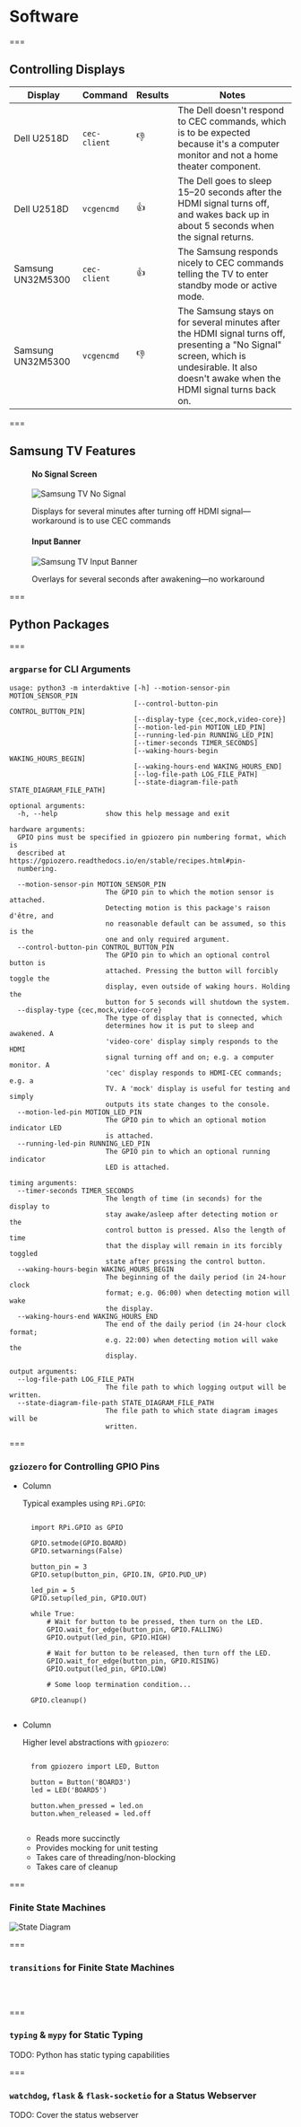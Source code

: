<!-- .slide: id="software-software" -->
# Software

===
<!-- .slide: class="columns layout" id="software-controlling-displays" -->
## Controlling Displays

<style>
    #software-controlling-displays table {
        font-size: smaller;
    }
    #software-controlling-displays table td {
        vertical-align: middle;
    }
    #software-controlling-displays table td:nth-of-type(2) {
        white-space: nowrap;
    }
    #software-controlling-displays table td:nth-of-type(3) {
        font-size: larger;
        text-align: center;
    }
</style>

| Display           | Command      | Results | Notes                                                                                                                                                                                      |
| ----------------- | ------------ | ------- | ------------------------------------------------------------------------------------------------------------------------------------------------------------------------------------------ |
| Dell U2518D       | `cec-client` | 👎       | The Dell doesn't respond to CEC commands, which is to be expected because it's a computer monitor and not a home theater component.                                                        |
| Dell U2518D       | `vcgencmd`   | 👍       | The Dell goes to sleep 15–20 seconds after the HDMI signal turns off, and wakes back up in about 5 seconds when the signal returns.                                                        |
| Samsung UN32M5300 | `cec-client` | 👍       | The Samsung responds nicely to CEC commands telling the TV to enter standby mode or active mode.                                                                                           |
| Samsung UN32M5300 | `vcgencmd`   | 👎       | The Samsung stays on for several minutes after the HDMI signal turns off, presenting a "No Signal" screen, which is undesirable. It also doesn't awake when the HDMI signal turns back on. |

===
<!-- .slide: id="software-samsung-tv-features" -->
## Samsung TV Features

<style>
    #software-samsung-tv-features img {
        height: 600px;
    }
</style>

<div class="figures equisized">
    <figure>
        <h4>No Signal Screen</h4>
        <p>
            <img title="Samsung TV No Signal" src="slides/software/samsung-tv-no-signal.jpg" />
        </p>
        <figcaption>Displays for several minutes after turning off HDMI signal&mdash;workaround is to use CEC commands</figcaption>
    </figure>
    <figure>
        <h4>Input Banner</h4>
        <p>
            <img title="Samsung TV Input Banner" src="slides/software/samsung-tv-input-banner.jpg" />
        </p>
        <figcaption>Overlays for several seconds after awakening&mdash;no workaround</figcaption>
    </figure>
</div>

===
<!-- .slide: id="software-python-packages" -->
## Python Packages

===
### `argparse` for CLI Arguments

```plaintext
usage: python3 -m interdaktive [-h] --motion-sensor-pin MOTION_SENSOR_PIN
                               [--control-button-pin CONTROL_BUTTON_PIN]
                               [--display-type {cec,mock,video-core}]
                               [--motion-led-pin MOTION_LED_PIN]
                               [--running-led-pin RUNNING_LED_PIN]
                               [--timer-seconds TIMER_SECONDS]
                               [--waking-hours-begin WAKING_HOURS_BEGIN]
                               [--waking-hours-end WAKING_HOURS_END]
                               [--log-file-path LOG_FILE_PATH]
                               [--state-diagram-file-path STATE_DIAGRAM_FILE_PATH]

optional arguments:
  -h, --help            show this help message and exit

hardware arguments:
  GPIO pins must be specified in gpiozero pin numbering format, which is
  described at https://gpiozero.readthedocs.io/en/stable/recipes.html#pin-
  numbering.

  --motion-sensor-pin MOTION_SENSOR_PIN
                        The GPIO pin to which the motion sensor is attached.
                        Detecting motion is this package's raison d'être, and
                        no reasonable default can be assumed, so this is the
                        one and only required argument.
  --control-button-pin CONTROL_BUTTON_PIN
                        The GPIO pin to which an optional control button is
                        attached. Pressing the button will forcibly toggle the
                        display, even outside of waking hours. Holding the
                        button for 5 seconds will shutdown the system.
  --display-type {cec,mock,video-core}
                        The type of display that is connected, which
                        determines how it is put to sleep and awakened. A
                        'video-core' display simply responds to the HDMI
                        signal turning off and on; e.g. a computer monitor. A
                        'cec' display responds to HDMI-CEC commands; e.g. a
                        TV. A 'mock' display is useful for testing and simply
                        outputs its state changes to the console.
  --motion-led-pin MOTION_LED_PIN
                        The GPIO pin to which an optional motion indicator LED
                        is attached.
  --running-led-pin RUNNING_LED_PIN
                        The GPIO pin to which an optional running indicator
                        LED is attached.

timing arguments:
  --timer-seconds TIMER_SECONDS
                        The length of time (in seconds) for the display to
                        stay awake/asleep after detecting motion or the
                        control button is pressed. Also the length of time
                        that the display will remain in its forcibly toggled
                        state after pressing the control button.
  --waking-hours-begin WAKING_HOURS_BEGIN
                        The beginning of the daily period (in 24-hour clock
                        format; e.g. 06:00) when detecting motion will wake
                        the display.
  --waking-hours-end WAKING_HOURS_END
                        The end of the daily period (in 24-hour clock format;
                        e.g. 22:00) when detecting motion will wake the
                        display.

output arguments:
  --log-file-path LOG_FILE_PATH
                        The file path to which logging output will be written.
  --state-diagram-file-path STATE_DIAGRAM_FILE_PATH
                        The file path to which state diagram images will be
                        written.
```
<!-- .element: class="stretch" -->

===
<!-- .slide: class="columns layout" -->
### `gziozero` for Controlling GPIO Pins

- Column

    Typical examples using `RPi.GPIO`:

    <pre><code class="language-python" data-line-numbers data-trim>
    import RPi.GPIO as GPIO

    GPIO.setmode(GPIO.BOARD)
    GPIO.setwarnings(False)

    button_pin = 3
    GPIO.setup(button_pin, GPIO.IN, GPIO.PUD_UP)

    led_pin = 5
    GPIO.setup(led_pin, GPIO.OUT)

    while True:
        # Wait for button to be pressed, then turn on the LED.
        GPIO.wait_for_edge(button_pin, GPIO.FALLING)
        GPIO.output(led_pin, GPIO.HIGH)

        # Wait for button to be released, then turn off the LED.
        GPIO.wait_for_edge(button_pin, GPIO.RISING)
        GPIO.output(led_pin, GPIO.LOW)

        # Some loop termination condition...

    GPIO.cleanup()
    </code></pre>

- Column

    Higher level abstractions with `gpiozero`:

    <pre><code class="language-python" data-line-numbers data-trim>
    from gpiozero import LED, Button
  
    button = Button('BOARD3')
    led = LED('BOARD5')

    button.when_pressed = led.on
    button.when_released = led.off
    </code></pre>

    - Reads more succinctly
    - Provides mocking for unit testing
    - Takes care of threading/non-blocking
    - Takes care of cleanup

===
<h3>Finite State Machines</h3>
<img class="stretch" src="slides/software/state-diagram.png" title="State Diagram" />

===
### `transitions` for Finite State Machines

<pre class="stretch">
    <code
        class="language-python"
        data-line-numbers="115-128"
        data-src="https://raw.githubusercontent.com/robertbullen/dakboard/a1f90fecc8783b1502ec57c9087b514d9a295f26/interdaktive/state_machine.py"
        data-trim
    >
    </code>
</pre>

===
### `typing` & `mypy` for Static Typing

TODO: Python has static typing capabilities <!-- .element: class="todo" -->

===
### `watchdog`, `flask` & `flask-socketio` for a Status Webserver

TODO: Cover the status webserver <!-- .element: class="todo" -->
